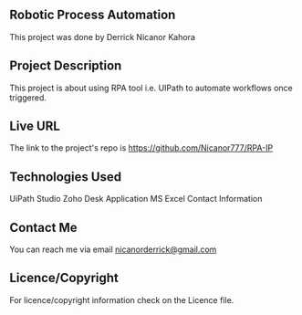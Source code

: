 ## Robotic Process Automation
This project was done by Derrick Nicanor Kahora

## Project Description
This project is about using RPA tool i.e. UIPath to automate workflows once triggered.

## Live URL
The link to the project's repo is https://github.com/Nicanor777/RPA-IP

## Technologies Used
UiPath Studio
Zoho Desk Application
MS Excel
Contact Information

## Contact Me
You can reach me via email nicanorderrick@gmail.com

## Licence/Copyright
For licence/copyright information check on the Licence file.